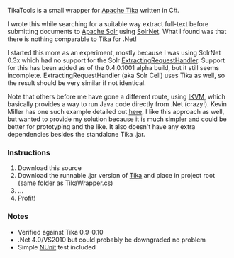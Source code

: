 TikaTools is a small wrapper for [Apache Tika](http://tika.apache.org/) written in C#.

I wrote this while searching for a suitable way extract full-text before submitting documents to [Apache Solr](http://lucene.apache.org/solr/) using [SolrNet](http://code.google.com/p/solrnet/).  What I found was that there is nothing comparable to Tika for .Net!

I started this more as an experiment, mostly because I was using SolrNet 0.3x which had no support for the Solr [ExtractingRequestHandler](http://wiki.apache.org/solr/ExtractingRequestHandler).  Support for this has been added as of the 0.4.0.1001 alpha build, but it still seems incomplete.  ExtractingRequestHandler (aka Solr Cell) uses Tika as well, so the result should be very similar if not identical.

Note that others before me have gone a different route, using [IKVM](http://www.ikvm.net/), which basically provides a way to run Java code directly from .Net (crazy!).  Kevin Miller has one such example detailed out [here](http://blogs.dovetailsoftware.com/blogs/kmiller/archive/2010/07/02/using-the-tika-java-library-in-your-net-application-with-ikvm).  I like this approach as well, but wanted to provide my solution because it is much simpler and could be better for prototyping and the like.  It also doesn't have any extra dependencies besides the standalone Tika .jar.

### Instructions

1. Download this source
2. Download the runnable .jar version of [Tika](http://tika.apache.org/download.html/) and place in project root (same folder as TikaWrapper.cs)
3. ...
4. Profit!

### Notes

* Verified against Tika 0.9-0.10
* .Net 4.0/VS2010 but could probably be downgraded no problem
* Simple [NUnit](http://www.nunit.org/) test included